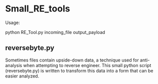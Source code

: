 # Small_RE_tools

Usage:

python RE_Tool.py incoming_file output_payload

## reversebyte.py

Sometimes files contain upside-down data, a technique used for anti-analysis when attempting to reverse engineer.
This small python script (reversebyte.py) is written to transform this data into a form that can be easier analyzed.

